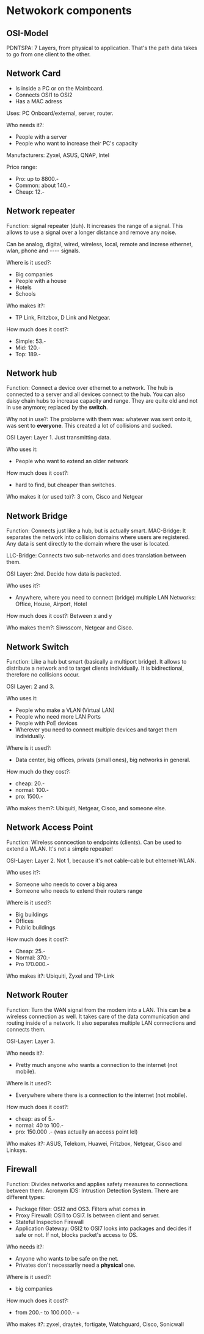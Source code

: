 # Netwokork components

## OSI-Model

PDNTSPA: 7 Layers, from physical to application. That's the path data takes to go from one client to the other.

## Network Card

- Is inside a PC or on the Mainboard.
- Connects OSI1 to OSI2
- Has a MAC adress

Uses: PC Onboard/external, server, router.

Who needs it?:

- People with a server
- People who want to increase their PC's capacity

Manufacturers: Zyxel, ASUS, QNAP, Intel

Price range:

- Pro: up to 8800.-
- Common: about 140.-
- Cheap: 12.-

## Network repeater

Function: signal repeater (duh). It increases the range of a signal. This allows to use a signal over a longer distance and remove any noise.

Can be analog, digital, wired, wireless, local, remote and increse ethernet, wlan, phone and ---- signals.

Where is it used?:

- Big companies
- People with a house
- Hotels
- Schools

Who makes it?:

- TP Link, Fritzbox, D Link and Netgear.

How much does it cost?:

- Simple: 53.-
- Mid: 120.-
- Top: 189.-

## Network hub

Function: Connect a device over ethernet to a network. The hub is connected to a server and all devices connect to the hub. You can also daisy chain hubs to increase capacity and range. They are quite old and not in use anymore; replaced by the **switch**.

Why not in use?:
The problame with them was: whatever was sent onto it, was sent to **everyone**. This created a lot of collisions and sucked.

OSI Layer: Layer 1. Just transmitting data.

Who uses it:

- People who want to extend an older network

How much does it cost?:

- hard to find, but cheaper than switches.

Who makes it (or used to)?:
3 com, Cisco and Netgear

## Network Bridge

Function: Connects just like a hub, but is actually smart.
MAC-Bridge: It separates the network into collision domains where users are registered. Any data is sent directly to the domain where the user is located.

LLC-Bridge: Connects two sub-networks and does translation between them.

OSI Layer: 2nd. Decide how data is packeted.

Who uses it?:

- Anywhere, where you need to connect (bridge) multiple LAN Networks: Office, House, Airport, Hotel

How much does it cost?: Between x and y

Who makes them?: Siwsscom, Netgear and Cisco.

## Network Switch

Function: Like a hub but smart (basically a multiport bridge). It allows to distribute a network and to target clients individually. It is bidirectional, therefore no collisions occur.

OSI Layer: 2 and 3.

Who uses it:

- People who make a VLAN (Virtual LAN)
- People who need more LAN Ports
- People with PoE devices
- Wherever you need to connect multiple devices and target them individually.

Where is it used?:

- Data center, big offices, privats (small ones), big networks in general.

How much do they cost?:

- cheap: 20.-
- normal: 100.-
- pro: 1500.-

Who makes them?: Ubiquiti, Netgear, Cisco, and someone else.

## Network Access Point

Function: Wireless conncection to endpoints (clients). Can be used to extend a WLAN. It's not a simple repeater!

OSI-Layer: Layer 2. Not 1, because it's not cable-cable but ehternet-WLAN.

Who uses it?:

- Someone who needs to cover a big area
- Someone who needs to extend their routers range

Where is it used?:

- Big buildings
- Offices
- Public buildings

How much does it cost?:

- Cheap: 25.-
- Normal: 370.-
- Pro 170.000.-

Who makes it?: Ubiquiti, Zyxel and TP-Link

## Network Router

Function: Turn the WAN signal from the modem into a LAN. This can be a wireless connection as well. It takes care of the data communication and routing inside of a network. It also separates multiple LAN connections and connects them.

OSI-Layer: Layer 3.

Who needs it?:

- Pretty much anyone who wants a connection to the internet (not mobile).

Where is it used?:

- Everywhere where there is a connection to the internet (not mobile).

How much does it cost?:

- cheap: as of 5.-
- normal: 40 to 100.-
- pro: 150.000 .- (was actually an access point lel)

Who makes it?: ASUS, Telekom, Huawei, Fritzbox, Netgear, Cisco and Linksys.

## Firewall

Function: Divides networks and applies safety measures to connections between them. Acronym IDS: Intrustion Detection System.
There are different types:

- Package filter: OSI2 and OS3. Filters what comes in
- Proxy Firewall: OSI1 to OSI7. Is between client and server.
- Stateful Inspection Firewall
- Application Gateway: OSI2 to OSI7 looks into packages and decides if safe or not. If not, blocks packet's access to OS.

Who needs it?:

- Anyone who wants to be safe on the net.
- Privates don't necessarliy need a **physical** one.

Where is it used?:

- big companies

How much does it cost?:

- from 200.- to 100.000.- +

Who makes it?: zyxel, draytek, fortigate, Watchguard, Cisco, Sonicwall
